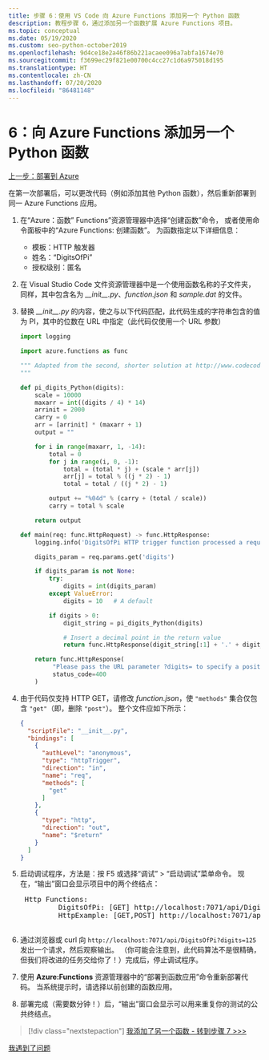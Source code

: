 ```yaml
---
title: 步骤 6：使用 VS Code 向 Azure Functions 添加另一个 Python 函数
description: 教程步骤 6，通过添加另一个函数扩展 Azure Functions 项目。
ms.topic: conceptual
ms.date: 05/19/2020
ms.custom: seo-python-october2019
ms.openlocfilehash: 9d4ce18e2a46f86b221acaee096a7abfa1674e70
ms.sourcegitcommit: f3699ec29f821e00700c4cc27c1d6a975018d195
ms.translationtype: HT
ms.contentlocale: zh-CN
ms.lasthandoff: 07/20/2020
ms.locfileid: "86481148"
---
```

# <a name="6-add-a-second-python-function-to-azure-functions"></a>6：向 Azure Functions 添加另一个 Python 函数

[上一步：部署到 Azure](tutorial-vs-code-serverless-python-05.md)

在第一次部署后，可以更改代码（例如添加其他 Python 函数），然后重新部署到同一 Azure Functions 应用。

1. 在“Azure：函数”  Functions”资源管理器中选择“创建函数”命令，  或者使用命令面板中的“Azure Functions:  创建函数”。 为函数指定以下详细信息：

    - 模板：HTTP 触发器
    - 姓名：“DigitsOfPi”
    - 授权级别：匿名

1. 在 Visual Studio Code 文件资源管理器中是一个使用函数名称的子文件夹，同样，其中包含名为 *\_\_init\_\_.py*、*function.json* 和 *sample.dat* 的文件。

1. 替换 *\_\_init\_\_.py* 的内容，使之与以下代码匹配，此代码生成的字符串包含的值为 PI，其中的位数在 URL 中指定（此代码仅使用一个 URL 参数）

    ```python
    import logging

    import azure.functions as func

    """ Adapted from the second, shorter solution at http://www.codecodex.com/wiki/Calculate_digits_of_pi#Python
    """

    def pi_digits_Python(digits):
        scale = 10000
        maxarr = int((digits / 4) * 14)
        arrinit = 2000
        carry = 0
        arr = [arrinit] * (maxarr + 1)
        output = ""

        for i in range(maxarr, 1, -14):
            total = 0
            for j in range(i, 0, -1):
                total = (total * j) + (scale * arr[j])
                arr[j] = total % ((j * 2) - 1)
                total = total / ((j * 2) - 1)

            output += "%04d" % (carry + (total / scale))
            carry = total % scale

        return output

    def main(req: func.HttpRequest) -> func.HttpResponse:
        logging.info('DigitsOfPi HTTP trigger function processed a request.')

        digits_param = req.params.get('digits')

        if digits_param is not None:
            try:
                digits = int(digits_param)
            except ValueError:
                digits = 10   # A default

            if digits > 0:
                digit_string = pi_digits_Python(digits)

                # Insert a decimal point in the return value
                return func.HttpResponse(digit_string[:1] + '.' + digit_string[1:])

        return func.HttpResponse(
             "Please pass the URL parameter ?digits= to specify a positive number of digits.",
             status_code=400
        )
    ```

1. 由于代码仅支持 HTTP GET，请修改 *function.json*，使 `"methods"` 集合仅包含 `"get"`（即，删除 `"post"`）。 整个文件应如下所示：

    ```json
    {
      "scriptFile": "__init__.py",
      "bindings": [
        {
          "authLevel": "anonymous",
          "type": "httpTrigger",
          "direction": "in",
          "name": "req",
          "methods": [
            "get"
          ]
        },
        {
          "type": "http",
          "direction": "out",
          "name": "$return"
        }
      ]
    }
    ```

1. 启动调试程序，方法是：按 F5 或选择“调试”   >   “启动调试”菜单命令。 现在，“输出”窗口会显示项目中的两个终结点： 

    <pre>
    Http Functions:
            DigitsOfPi: [GET] http://localhost:7071/api/DigitsOfPi
            HttpExample: [GET,POST] http://localhost:7071/api/HttpExample
    </pre>

1. 通过浏览器或 curl 向 `http://localhost:7071/api/DigitsOfPi?digits=125` 发出一个请求，然后观察输出。 （你可能会注意到，此代码算法不是很精确，但我们将改进的任务交给你了！）完成后，停止调试程序。

1. 使用  **Azure:Functions** 资源管理器中的“部署到函数应用”命令重新部署代码。 当系统提示时，请选择以前创建的函数应用。

1. 部署完成（需要数分钟！）后，“输出”窗口会显示可以用来重复你的测试的公共终结点。 

> [!div class="nextstepaction"]
> [我添加了另一个函数 - 转到步骤 7 >>>](tutorial-vs-code-serverless-python-07.md)

[我遇到了问题](https://www.research.net/r/PWZWZ52?tutorial=vscode-functions-python&step=06-second-function)
